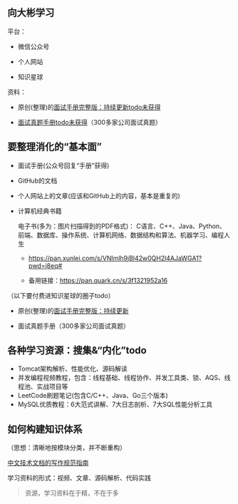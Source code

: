 

## 向大彬学习

平台：

+ 微信公众号

+ 个人网站

+ 知识星球

资料：

+ 原创(整理)的[面试手册完整版：持续更新todo未获得](dabin-interview-manual-todo.md)

+ [面试真题手册todo未获得]()（300多家公司面试真题）

## 要整理消化的“基本面”

+ 面试手册(公众号回复“手册”获得)

+ GitHub的文档

+ 个人网站上的文章(应该和GitHub上的内容，基本是重复的)

+ 计算机经典书籍

  电子书(多为：图片扫描得到的PDF格式)：
  C语言、C++、Java、Python、前端、数据库、操作系统、计算机网络、数据结构和算法、机器学习、编程人生

  + https://pan.xunlei.com/s/VNlmlh9jBl42w0QH2l4AJaWGA1?pwd=j8eq#

  + 备用链接：https://pan.quark.cn/s/3f1321952a16

  

（以下要付费进知识星球的圈子todo）

+ 原创(整理)的[面试手册完整版：持续更新]()

+ 面试真题手册（300多家公司面试真题）

## 各种学习资源：搜集&“内化”todo

+ Tomcat架构解析、性能优化、源码解读
+ 并发编程视频教程，包含：线程基础、线程协作、并发工具类、锁、AQS、线程池、实战项目等
+ LeetCode刷题笔记(包含C/C++、Java、Go三个版本)
+ MySQL优质教程：6大范式讲解、7大日志剖析、7大SQL性能分析工具



## 如何构建知识体系

（思想：清晰地按模块分类，并不断重构）

[中文技术文档的写作规范指南](https://github.com/ruanyf/document-style-guide)

学习资料的形式：视频、文章、源码解析、代码实践

> 资源，学习资料在于精，不在于多


